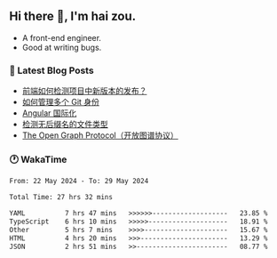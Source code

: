## Hi there 👋, I'm hai zou.

- A front-end engineer.
- Good at writing bugs.

### 📖 Latest Blog Posts
<!-- BLOG-POST-LIST:START -->
- [前端如何检测项目中新版本的发布？](https://www.luckyzh.cn/angular/version-update/)
- [如何管理多个 Git 身份](https://www.luckyzh.cn/git/multi-git-identity/)
- [Angular 国际化](https://www.luckyzh.cn/angular/i18n/)
- [检测无后缀名的文件类型](https://www.luckyzh.cn/js/filetype-check/)
- [The Open Graph Protocol（开放图谱协议）](https://www.luckyzh.cn/website/open-graph-protocol/)
<!-- BLOG-POST-LIST:END -->

### 🕐 WakaTime
<!--START_SECTION:waka-->

```txt
From: 22 May 2024 - To: 29 May 2024

Total Time: 27 hrs 32 mins

YAML          7 hrs 47 mins   >>>>>>-------------------   23.85 %
TypeScript    6 hrs 10 mins   >>>>>--------------------   18.91 %
Other         5 hrs 7 mins    >>>>---------------------   15.67 %
HTML          4 hrs 20 mins   >>>----------------------   13.29 %
JSON          2 hrs 51 mins   >>-----------------------   08.77 %
```

<!--END_SECTION:waka-->
